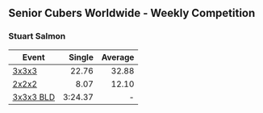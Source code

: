 ## Senior Cubers Worldwide - Weekly Competition
### Stuart Salmon

| Event | Single | Average |
| -- | --: | --: |
| [3x3x3](stuart_salmon/333.md) | 22.76 | 32.88 |  |
| [2x2x2](stuart_salmon/222.md) | 8.07 | 12.10 |  |
| [3x3x3 BLD](stuart_salmon/333bf.md) | 3:24.37 | - |  |

<!-- Global site tag (gtag.js) - Google Analytics -->
<script async src="https://www.googletagmanager.com/gtag/js?id=UA-86348435-3"></script>
<script>window.dataLayer = window.dataLayer || []; function gtag() {dataLayer.push(arguments);} gtag('js', new Date()); gtag('config', 'UA-86348435-3');</script>

